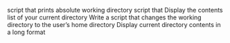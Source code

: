 script that prints absolute working directory
script that Display the contents list of your current directory
Write a script that changes the working directory to the user’s home directory
Display current directory contents in a long format

